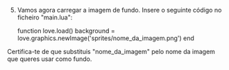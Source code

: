 
5. Vamos agora carregar a imagem de fundo. 
Insere o seguinte código no ficheiro "main.lua":

	function love.load()
  		background = love.graphics.newImage('sprites/nome_da_imagem.png')
	end

Certifica-te de que substituis "nome_da_imagem" pelo nome da imagem que queres usar como fundo.

